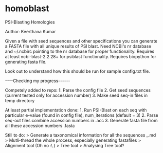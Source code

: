 homoblast
=========
PSI-Blasting Homologies

Author: Keerthana Kumar

Given a file with seed sequences and other specifications you can generate a FASTA file with all unique results of PSI blast. Need NCBI's nr database and ~/.ncbirc pointing to the nr database for proper functionality. Requires at least ncbi-blast-2.2.28+ for psiblast functionality. Requires biopython for generating fasta file.

Look out to understand how this should be run for sample config.txt file.

----Checking my progress------

Competely added to repo:
	1. Parse the config file
	2. Get seed sequences (current tested only for accession number)
	3. Make seed seq-in files in temp directory

At least partial implementation done:
	1. Run PSI-Blast on each seq with particular e-value (found in config file), num_iterations (default = 3)
	2. Parse seq-out files combine accession numbers in <seed seq file>.acc
	3. Generate fasta file from all these accession numbers <seed seq file>.fasta

Still to do:
	> Generate a taxonomical information for all the sequences <seed seq file>_<e-value>.md
	> Mutli-thread the whole process, especially generating fastafiles
	> Alignment tool (Oh no :\ )
	> Tree tool
	> Analysing Tree tool?
